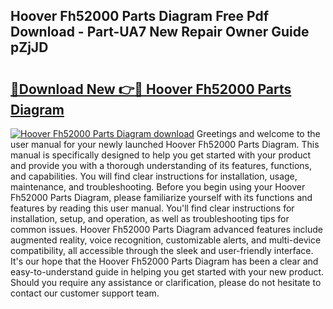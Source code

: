 ## Hoover Fh52000 Parts Diagram Free Pdf Download - Part-UA7 New Repair Owner Guide pZjJD

# <h2><a href="http://dfprtj8.blite.top/?on=Hoover+Fh52000+Parts+Diagram">🔗Download New 👉🔴 Hoover Fh52000 Parts Diagram</a></h2>

[![Hoover Fh52000 Parts Diagram download](https://i.imgur.com/lujVjoI.png)](http://dfprtj8.blite.top/?on=Hoover+Fh52000+Parts+Diagram)
Greetings and welcome to the user manual for your newly launched Hoover Fh52000 Parts Diagram. This manual is specifically designed to help you get started with your product and provide you with a thorough understanding of its features, functions, and capabilities. You will find clear instructions for installation, usage, maintenance, and troubleshooting. Before you begin using your Hoover Fh52000 Parts Diagram, please familiarize yourself with its functions and features by reading this user manual. You'll find clear instructions for installation, setup, and operation, as well as troubleshooting tips for common issues. Hoover Fh52000 Parts Diagram advanced features include augmented reality, voice recognition, customizable alerts, and multi-device compatibility, all accessible through the sleek and user-friendly interface. It's our hope that the Hoover Fh52000 Parts Diagram has been a clear and easy-to-understand guide in helping you get started with your new product. Should you require any assistance or clarification, please do not hesitate to contact our customer support team.
